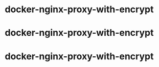 # docker-nginx-proxy-with-encrypt
# docker-nginx-proxy-with-encrypt
# docker-nginx-proxy-with-encrypt
